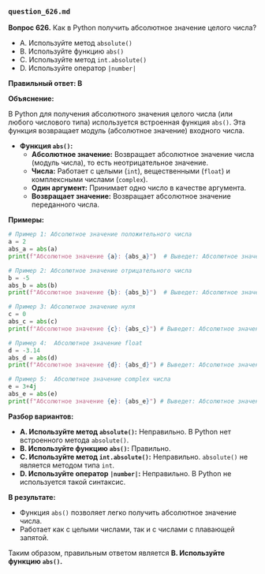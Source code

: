 ### `question_626.md`

**Вопрос 626.** Как в Python получить абсолютное значение целого числа?

-  A. Используйте метод `absolute()`
-  B. Используйте функцию `abs()`
-  C. Используйте метод `int.absolute()`
-  D. Используйте оператор `|number|`

**Правильный ответ: B**

**Объяснение:**

В Python для получения абсолютного значения целого числа (или любого числового типа) используется встроенная функция `abs()`. Эта функция возвращает модуль (абсолютное значение) входного числа.

*   **Функция `abs()`:**
    *  **Абсолютное значение:** Возвращает абсолютное значение числа (модуль числа), то есть неотрицательное значение.
    *   **Числа:** Работает с целыми (`int`), вещественными (`float`) и комплексными числами (`complex`).
    *   **Один аргумент:** Принимает одно число в качестве аргумента.
     *   **Возвращает значение:** Возвращает абсолютное значение переданного числа.

**Примеры:**

```python
# Пример 1: Абсолютное значение положительного числа
a = 2
abs_a = abs(a)
print(f"Абсолютное значение {a}: {abs_a}")  # Выведет: Абсолютное значение 2: 2

# Пример 2: Абсолютное значение отрицательного числа
b = -5
abs_b = abs(b)
print(f"Абсолютное значение {b}: {abs_b}")  # Выведет: Абсолютное значение -5: 5

# Пример 3: Абсолютное значение нуля
c = 0
abs_c = abs(c)
print(f"Абсолютное значение {c}: {abs_c}") # Выведет: Абсолютное значение 0: 0

# Пример 4:  Абсолютное значение float
d = -3.14
abs_d = abs(d)
print(f"Абсолютное значение {d}: {abs_d}") # Выведет: Абсолютное значение -3.14: 3.14

# Пример 5:  Абсолютное значение complex числа
e = 3+4j
abs_e = abs(e)
print(f"Абсолютное значение {e}: {abs_e}") # Выведет: Абсолютное значение (3+4j): 5.0
```

**Разбор вариантов:**
*  **A. Используйте метод `absolute()`:** Неправильно. В Python нет встроенного метода `absolute()`.
*   **B. Используйте функцию `abs()`:** Правильно.
*   **C. Используйте метод `int.absolute()`:** Неправильно. `absolute()` не является методом типа `int`.
*  **D. Используйте оператор `|number|`:** Неправильно. В Python не используется такой синтаксис.

**В результате:**
*   Функция `abs()` позволяет легко получить абсолютное значение числа.
*  Работает как с целыми числами, так и с числами с плавающей запятой.

Таким образом, правильным ответом является **B. Используйте функцию `abs()`.**
